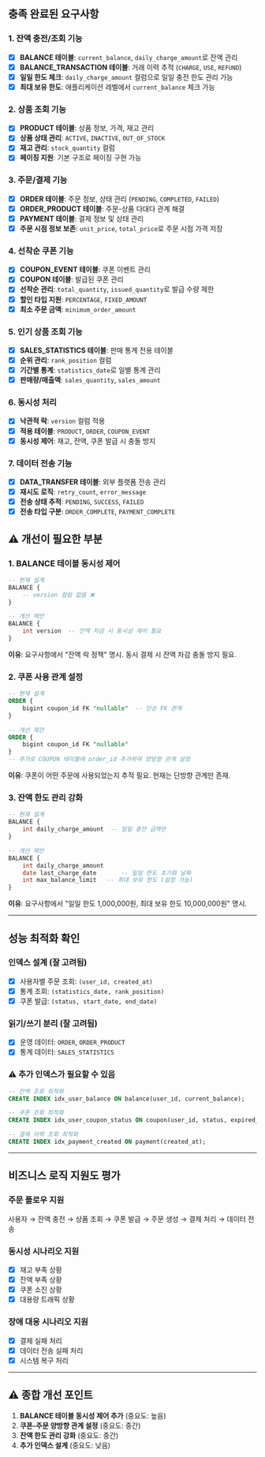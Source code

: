 ## 충족 완료된 요구사항

### 1. 잔액 충전/조회 기능
- [x] **BALANCE 테이블**: `current_balance`, `daily_charge_amount`로 잔액 관리
- [x] **BALANCE_TRANSACTION 테이블**: 거래 이력 추적 (`CHARGE`, `USE`, `REFUND`)
- [x] **일일 한도 체크**: `daily_charge_amount` 컬럼으로 일일 충전 한도 관리 가능
- [x] **최대 보유 한도**: 애플리케이션 레벨에서 `current_balance` 체크 가능

### 2. 상품 조회 기능
- [x] **PRODUCT 테이블**: 상품 정보, 가격, 재고 관리
- [x] **상품 상태 관리**: `ACTIVE`, `INACTIVE`, `OUT_OF_STOCK`
- [x] **재고 관리**: `stock_quantity` 컬럼
- [x] **페이징 지원**: 기본 구조로 페이징 구현 가능

### 3. 주문/결제 기능
- [x] **ORDER 테이블**: 주문 정보, 상태 관리 (`PENDING`, `COMPLETED`, `FAILED`)
- [x] **ORDER_PRODUCT 테이블**: 주문-상품 다대다 관계 해결
- [x] **PAYMENT 테이블**: 결제 정보 및 상태 관리
- [x] **주문 시점 정보 보존**: `unit_price`, `total_price`로 주문 시점 가격 저장

### 4. 선착순 쿠폰 기능
- [x] **COUPON_EVENT 테이블**: 쿠폰 이벤트 관리
- [x] **COUPON 테이블**: 발급된 쿠폰 관리
- [x] **선착순 관리**: `total_quantity`, `issued_quantity`로 발급 수량 제한
- [x] **할인 타입 지원**: `PERCENTAGE`, `FIXED_AMOUNT`
- [x] **최소 주문 금액**: `minimum_order_amount`

### 5. 인기 상품 조회 기능
- [x] **SALES_STATISTICS 테이블**: 판매 통계 전용 테이블
- [x] **순위 관리**: `rank_position` 컬럼
- [x] **기간별 통계**: `statistics_date`로 일별 통계 관리
- [x] **판매량/매출액**: `sales_quantity`, `sales_amount`

### 6. 동시성 처리
- [x] **낙관적 락**: `version` 컬럼 적용
- [x] **적용 테이블**: `PRODUCT`, `ORDER`, `COUPON_EVENT`
- [x] **동시성 제어**: 재고, 잔액, 쿠폰 발급 시 충돌 방지

### 7. 데이터 전송 기능
- [x] **DATA_TRANSFER 테이블**: 외부 플랫폼 전송 관리
- [x] **재시도 로직**: `retry_count`, `error_message`
- [x] **전송 상태 추적**: `PENDING`, `SUCCESS`, `FAILED`
- [x] **전송 타입 구분**: `ORDER_COMPLETE`, `PAYMENT_COMPLETE`

## ⚠️ 개선이 필요한 부분

### 1. BALANCE 테이블 동시성 제어
```sql
-- 현재 설계
BALANCE {
    -- version 컬럼 없음 ❌
}

-- 개선 제안
BALANCE {
    int version  -- 잔액 차감 시 동시성 제어 필요
}
```

**이유**: 요구사항에서 "잔액 락 정책" 명시. 동시 결제 시 잔액 차감 충돌 방지 필요.

### 2. 쿠폰 사용 관계 설정
```sql
-- 현재 설계
ORDER {
    bigint coupon_id FK "nullable"  -- 단순 FK 관계
}

-- 개선 제안
ORDER {
    bigint coupon_id FK "nullable"
}
-- 추가로 COUPON 테이블에 order_id 추가하여 양방향 관계 설정
```

**이유**: 쿠폰이 어떤 주문에 사용되었는지 추적 필요. 현재는 단방향 관계만 존재.

### 3. 잔액 한도 관리 강화
```sql
-- 현재 설계
BALANCE {
    int daily_charge_amount  -- 일일 충전 금액만
}

-- 개선 제안
BALANCE {
    int daily_charge_amount
    date last_charge_date       -- 일일 한도 초기화 날짜
    int max_balance_limit   -- 최대 보유 한도 (설정 가능)
}
```

**이유**: 요구사항에서 "일일 한도 1,000,000원, 최대 보유 한도 10,000,000원" 명시.

---

## 성능 최적화 확인

### 인덱스 설계 (잘 고려됨)
- [x] 사용자별 주문 조회: `(user_id, created_at)`
- [x] 통계 조회: `(statistics_date, rank_position)`
- [x] 쿠폰 발급: `(status, start_date, end_date)`

### 읽기/쓰기 분리 (잘 고려됨)
- [x] 운영 데이터: `ORDER`, `ORDER_PRODUCT`
- [x] 통계 데이터: `SALES_STATISTICS`

### ⚠️ 추가 인덱스가 필요할 수 있음
```sql
-- 잔액 조회 최적화
CREATE INDEX idx_user_balance ON balance(user_id, current_balance);

-- 쿠폰 조회 최적화
CREATE INDEX idx_user_coupon_status ON coupon(user_id, status, expired_at);

-- 결제 이력 조회 최적화
CREATE INDEX idx_payment_created ON payment(created_at);
```

---

## 비즈니스 로직 지원도 평가

### 주문 플로우 지원

사용자 → 잔액 충전 → 상품 조회 → 쿠폰 발급 → 주문 생성 → 결제 처리 → 데이터 전송

### 동시성 시나리오 지원
- [x] 재고 부족 상황
- [x] 잔액 부족 상황
- [x] 쿠폰 소진 상황
- [x] 대용량 트래픽 상황

### 장애 대응 시나리오 지원
- [x] 결제 실패 처리
- [x] 데이터 전송 실패 처리
- [x] 시스템 복구 처리

---

## ⚠️ 종합 개선 포인트

1. **BALANCE 테이블 동시성 제어 추가** (중요도: 높음)
2. **쿠폰-주문 양방향 관계 설정** (중요도: 중간)
3. **잔액 한도 관리 강화** (중요도: 중간)
4. **추가 인덱스 설계** (중요도: 낮음)

